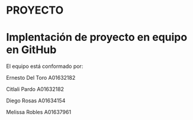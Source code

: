 # PROYECTO
# Implentación de proyecto en equipo en GitHub
El equipo está conformado por:

Ernesto Del Toro A01632182

Citlali Pardo A01632182

Diego Rosas A01634154

Melissa Robles A01637961

